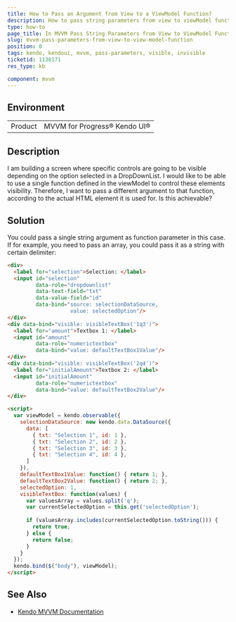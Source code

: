 ```yaml
---
title: How to Pass an Argument from View to a ViewModel Function?
description: How to pass string parameters from view to viewModel function that controls an element visibility
type: how-to
page_title: In MVVM Pass String Parameters from View to ViewModel Function
slug: mvvm-pass-parameters-from-view-to-view-model-function
position: 0
tags: kendo, kendoui, mvvm, pass-parameters, visible, invisible
ticketid: 1138171
res_type: kb

component: mvvm
---
```


## Environment
<table>
 <tr>
  <td>Product</td>
  <td>MVVM for Progress® Kendo UI®</td>
 </tr>
</table>

## Description

I am building a screen where specific controls are going to be visible depending on the option selected in a DropDownList. I would like to be able to use a single function defined in the viewModel to control these elements visibility. Therefore, I want to pass a different argument to that function, according to the actual HTML element it is used for. Is this achievable?   

## Solution
  
You could pass a single string argument as function parameter in this case. If for example, you need to pass an array, you could pass it as a string with certain delimiter:

````html
<div>
  <label for="selection">Selection: </label>
  <input id="selection"
         data-role="dropdownlist" 
         data-text-field="txt" 
         data-value-field="id"
         data-bind="source: selectionDataSource, 
                    value: selectedOption"/>
</div>
<div data-bind="visible: visibleTextBox('1q3')">
  <label for="amount">Textbox 1: </label>
  <input id="amount" 
         data-role="numerictextbox"
         data-bind="value: defaultTextBox1Value"/>
</div>
<div data-bind="visible: visibleTextBox('2q4')">
  <label for="initialAmount">Textbox 2: </label>
  <input id="initialAmount" 
         data-role="numerictextbox"
         data-bind="value: defaultTextBox2Value"/>
</div>

<script>
  var viewModel = kendo.observable({
    selectionDataSource: new kendo.data.DataSource({
      data: [
        { txt: "Selection 1", id: 1 },
        { txt: "Selection 2", id: 2 },
        { txt: "Selection 3", id: 3 },
        { txt: "Selection 4", id: 4 },
      ]
    }),
    defaultTextBox1Value: function() { return 1; },
    defaultTextBox2Value: function() { return 2; },
    selectedOption: 1,
    visibleTextBox: function(values) {
      var valuesArray = values.split('q');
      var currentSelectedOption = this.get('selectedOption');
	  
      if (valuesArray.includes(currentSelectedOption.toString())) {
        return true;
      } else {
        return false;
      }
    }
  });
  kendo.bind($("body"), viewModel);
</script>
````

## See Also

* [Kendo MVVM Documentation](https://docs.telerik.com/kendo-ui/framework/mvvm/overview)
